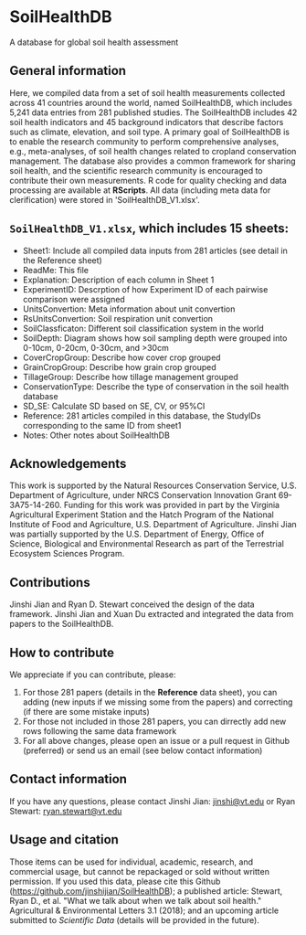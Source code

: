 # SoilHealthDB

A database for global soil health assessment

## General information

Here, we compiled data from a set of soil health measurements collected across 41 countries around the world, named SoilHealthDB, which includes 5,241 data entries from 281 published studies. The SoilHealthDB includes 42 soil health indicators and 45 background indicators that describe factors such as climate, elevation, and soil type. A primary goal of SoilHealthDB is to enable the research community to perform comprehensive analyses, e.g., meta-analyses, of soil health changes related to cropland conservation management. The database also provides a common framework for sharing soil health, and the scientific research community is encouraged to contribute their own measurements. 
R code for quality checking and data processing are available at **RScripts**.
All data (including meta data for clerification) were stored in 'SoilHealthDB_V1.xlsx'.

## `SoilHealthDB_V1.xlsx`, which includes 15 sheets:
* Sheet1: Include all compiled data inputs from 281 articles (see detail in the Reference sheet)
* ReadMe: This file
* Explanation: Description of each column in Sheet 1
* ExperimentID: Descrption of how Experiment ID of each pairwise comparison were assigned 
* UnitsConvertion: Meta information about unit convertion
* RsUnitsConvertion: Soil respiration unit convertion
* SoilClassficaton: Different soil classification system in the world
* SoilDepth: Diagram shows how soil sampling depth were grouped into 0-10cm, 0-20cm, 0-30cm, and >30cm
* CoverCropGroup: Describe how cover crop grouped 
* GrainCropGroup: Describe how grain crop grouped 
* TillageGroup: Describe how tillage management grouped
* ConservationType: Describe the type of conservation in the soil health database
* SD_SE: Calculate SD based on SE, CV, or 95%CI
* Reference: 281 articles compiled in this database, the StudyIDs corresponding to the same ID from sheet1
* Notes: Other notes about SoilHealthDB

## Acknowledgements

This work is supported by the Natural Resources Conservation Service, U.S. Department of Agriculture, under NRCS Conservation Innovation Grant 69-3A75-14-260. Funding for this work was provided in part by the Virginia Agricultural Experiment Station and the Hatch Program of the National Institute of Food and Agriculture, U.S. Department of Agriculture. Jinshi Jian was partially supported by the U.S. Department of Energy, Office of Science, Biological and Environmental Research as part of the Terrestrial Ecosystem Sciences Program. 

## Contributions

Jinshi Jian and Ryan D. Stewart conceived the design of the data framework. Jinshi Jian and Xuan Du extracted and integrated the data from papers to the SoilHealthDB. 

## How to contribute

We appreciate if you can contribute, please:
1) For those 281 papers (details in the **Reference** data sheet), you can adding (new inputs if we missing some from the papers) and correcting (if there are some mistake inputs)
2) For those not included in those 281 papers, you can dirrectly add new rows following the same data framework
3) For all above changes, please open an issue or a pull request in Github (preferred) or send us an email (see below contact information)

## Contact information

If you have any questions, please contact Jinshi Jian: jinshi@vt.edu or Ryan Stewart: ryan.stewart@vt.edu

## Usage and citation

Those items can be used for individual, academic, research, and commercial usage, but cannot be repackaged or sold without written permission. If you used this data, please cite this Github (https://github.com/jinshijian/SoilHealthDB); a published article: Stewart, Ryan D., et al. "What we talk about when we talk about soil health." Agricultural & Environmental Letters 3.1 (2018); and an upcoming article submitted to *Scientific Data* (details will be provided in the future).

